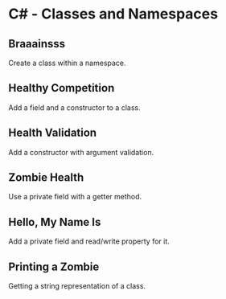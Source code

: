 # C# - Classes and Namespaces

## Braaainsss
Create a class within a namespace.

## Healthy Competition
Add a field and a constructor to a class.

## Health Validation
Add a constructor with argument validation.

## Zombie Health
Use a private field with a getter method.

## Hello, My Name Is
Add a private field and read/write property for it.

## Printing a Zombie
Getting a string representation of a class.
